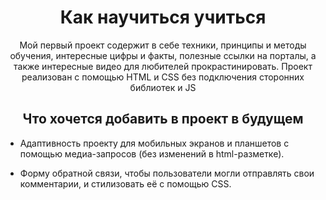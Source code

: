 <h1 align="center">Как научиться учиться</h1>
<p align="center">Мой первый проект содержит в себе техники, принципы и методы обучения, интересные цифры и факты, полезные ссылки на порталы, а также интересные видео для любителей прокрастинировать. Проект реализован с помощью HTML и CSS без подключения сторонних библиотек и JS</p>
<h2 align="center">Что хочется добавить в проект в будущем</h1>
  
* Адаптивность проекту для мобильных экранов и планшетов с помощью медиа-запросов (без изменений в html-разметке).
  
* Форму обратной связи, чтобы пользователи могли отправлять свои комментарии, и стилизовать её с помощью CSS.